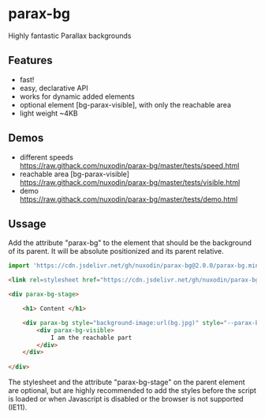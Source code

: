 # parax-bg
Highly fantastic Parallax backgrounds

## Features
- fast!
- easy, declarative API
- works for dynamic added elements
- optional element [bg-parax-visible], with only the reachable area
- light weight ~4KB

## Demos 
- different speeds  
https://raw.githack.com/nuxodin/parax-bg/master/tests/speed.html
- reachable area [bg-parax-visible]  
https://raw.githack.com/nuxodin/parax-bg/master/tests/visible.html
- demo  
https://raw.githack.com/nuxodin/parax-bg/master/tests/demo.html



## Ussage

Add the attribute "parax-bg" to the element that should be the background of its parent. It will be absolute positionized and its parent relative.

```js
import 'https://cdn.jsdelivr.net/gh/nuxodin/parax-bg@2.0.0/parax-bg.min.js';
```

```html
<link rel=stylesheet href="https://cdn.jsdelivr.net/gh/nuxodin/parax-bg@2.0.0/parax-bg.min.css">

<div parax-bg-stage>

    <h1> Content </h1>

    <div parax-bg style="background-image:url(bg.jpg)" style="--parax-bg-speed:.7">
        <div parax-bg-visible>
            I am the reachable part
        </div>
    </div>
    
</div>
```

The stylesheet and the attribute "parax-bg-stage" on the parent element are optional, but are highly recommended to add the styles before the script is loaded or when Javascript is disabled or the browser is not supported (IE11).
